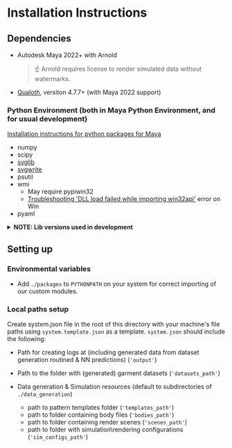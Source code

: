 # Installation Instructions

## Dependencies

* Autodesk Maya 2022+ with Arnold
    >☝ Arnold requires license to render simulated data without watermarks.

* [Qualoth](http://www.fxgear.net/vfx-software?locale=en), versiton 4.7.7+ (with Maya 2022 support)
### Python Environment (both in Maya Python Environment, and for usual development)

[Installation instructions for python packages for Maya](https://knowledge.autodesk.com/support/maya/learn-explore/caas/CloudHelp/cloudhelp/2022/ENU/Maya-Scripting/files/GUID-72A245EC-CDB4-46AB-BEE0-4BBBF9791627-htm.html)

* numpy
* scipy
* [svglib](https://pypi.org/project/svglib/)
* [svgwrite](https://pypi.org/project/svgwrite/)
* psutil
* wmi
    * May require pypiwin32
    * [Troubleshooting 'DLL load failed while importing win32api'](https://stackoverflow.com/questions/58612306/how-to-fix-importerror-dll-load-failed-while-importing-win32api) error on Win
* pyaml

<details>
    <summary> <b>NOTE: Lib versions used in development</b></summary>
    python==3.8.5
    numpy==1.19.2
    scipy==1.6.2
    svglib==1.0.1
    svgwrite==1.4
    psutil==5.7.2
    wmi=1.5.1
</details>

## Setting up 
### Environmental variables

* Add `./packages` to `PYTHONPATH` on your system for correct importing of our custom modules.
### Local paths setup

Create system.json file in the root of this directory with your machine's file paths using `system.template.json` as a template. 
`system.json` should include the following: 
* Path for creating logs at (including generated data from dataset generation routined & NN predictions) (`'output'`)
* Path to the folder with (generated) garment datasets (`'datasets_path'`)

* Data generation & Simulation resources  (default to subdirectories of `./data_generation`)
    * path to pattern templates folder (`'templates_path'`) 
    * path to folder containing body files (`'bodies_path'`)
    * path to folder containing render scenes (`'scenes_path'`)
    * path to folder with simulation\rendering configurations (`'sim_configs_path'`)